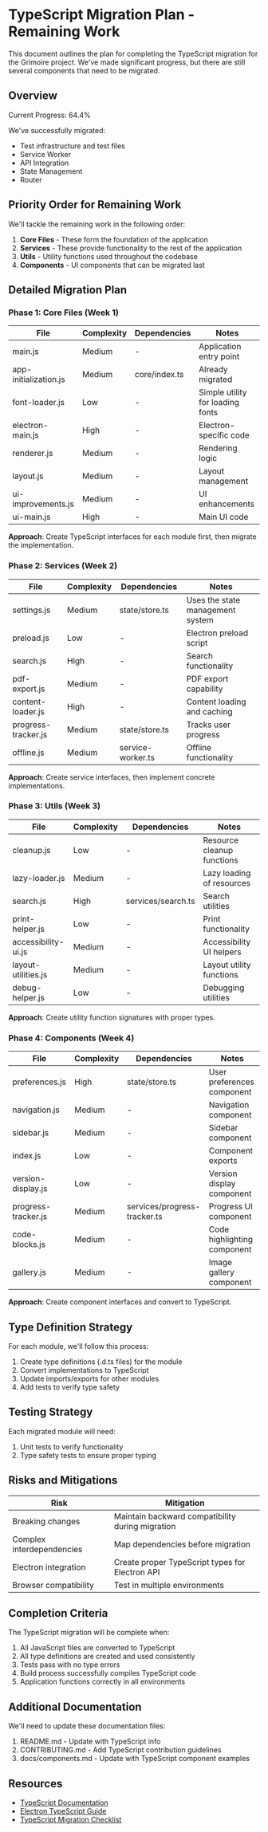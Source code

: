 # TypeScript Migration Plan - Remaining Work

This document outlines the plan for completing the TypeScript migration for the Grimoire project. We've made significant progress, but there are still several components that need to be migrated.

## Overview

Current Progress: 64.4%

We've successfully migrated:
- Test infrastructure and test files
- Service Worker
- API Integration
- State Management
- Router

## Priority Order for Remaining Work

We'll tackle the remaining work in the following order:

1. **Core Files** - These form the foundation of the application
2. **Services** - These provide functionality to the rest of the application
3. **Utils** - Utility functions used throughout the codebase
4. **Components** - UI components that can be migrated last

## Detailed Migration Plan

### Phase 1: Core Files (Week 1)

| File | Complexity | Dependencies | Notes |
|------|------------|--------------|-------|
| main.js | Medium | - | Application entry point |
| app-initialization.js | Medium | core/index.ts | Already migrated |
| font-loader.js | Low | - | Simple utility for loading fonts |
| electron-main.js | High | - | Electron-specific code |
| renderer.js | Medium | - | Rendering logic |
| layout.js | Medium | - | Layout management |
| ui-improvements.js | Medium | - | UI enhancements |
| ui-main.js | High | - | Main UI code |

**Approach**: Create TypeScript interfaces for each module first, then migrate the implementation.

### Phase 2: Services (Week 2)

| File | Complexity | Dependencies | Notes |
|------|------------|--------------|-------|
| settings.js | Medium | state/store.ts | Uses the state management system |
| preload.js | Low | - | Electron preload script |
| search.js | High | - | Search functionality |
| pdf-export.js | Medium | - | PDF export capability |
| content-loader.js | High | - | Content loading and caching |
| progress-tracker.js | Medium | state/store.ts | Tracks user progress |
| offline.js | Medium | service-worker.ts | Offline functionality |

**Approach**: Create service interfaces, then implement concrete implementations.

### Phase 3: Utils (Week 3)

| File | Complexity | Dependencies | Notes |
|------|------------|--------------|-------|
| cleanup.js | Low | - | Resource cleanup functions |
| lazy-loader.js | Medium | - | Lazy loading of resources |
| search.js | High | services/search.ts | Search utilities |
| print-helper.js | Low | - | Print functionality |
| accessibility-ui.js | Medium | - | Accessibility UI helpers |
| layout-utilities.js | Medium | - | Layout utility functions |
| debug-helper.js | Low | - | Debugging utilities |

**Approach**: Create utility function signatures with proper types.

### Phase 4: Components (Week 4)

| File | Complexity | Dependencies | Notes |
|------|------------|--------------|-------|
| preferences.js | High | state/store.ts | User preferences component |
| navigation.js | Medium | - | Navigation component |
| sidebar.js | Medium | - | Sidebar component |
| index.js | Low | - | Component exports |
| version-display.js | Low | - | Version display component |
| progress-tracker.js | Medium | services/progress-tracker.ts | Progress UI component |
| code-blocks.js | Medium | - | Code highlighting component |
| gallery.js | Medium | - | Image gallery component |

**Approach**: Create component interfaces and convert to TypeScript.

## Type Definition Strategy

For each module, we'll follow this process:

1. Create type definitions (.d.ts files) for the module
2. Convert implementations to TypeScript
3. Update imports/exports for other modules
4. Add tests to verify type safety

## Testing Strategy

Each migrated module will need:

1. Unit tests to verify functionality
2. Type safety tests to ensure proper typing

## Risks and Mitigations

| Risk | Mitigation |
|------|------------|
| Breaking changes | Maintain backward compatibility during migration |
| Complex interdependencies | Map dependencies before migration |
| Electron integration | Create proper TypeScript types for Electron API |
| Browser compatibility | Test in multiple environments |

## Completion Criteria

The TypeScript migration will be complete when:

1. All JavaScript files are converted to TypeScript
2. All type definitions are created and used consistently
3. Tests pass with no type errors
4. Build process successfully compiles TypeScript code
5. Application functions correctly in all environments

## Additional Documentation

We'll need to update these documentation files:

1. README.md - Update with TypeScript info
2. CONTRIBUTING.md - Add TypeScript contribution guidelines
3. docs/components.md - Update with TypeScript component examples

## Resources

- [TypeScript Documentation](https://www.typescriptlang.org/docs/)
- [Electron TypeScript Guide](https://www.electronjs.org/docs/latest/development/typescript)
- [TypeScript Migration Checklist](https://www.typescriptlang.org/docs/handbook/migrating-from-javascript.html) 